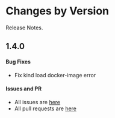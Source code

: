 Changes by Version
==================
Release Notes.

1.4.0
------------------
#### Bug Fixes

* Fix kind load docker-image error

#### Issues and PR
- All issues are [here](https://github.com/apache/skywalking/milestone/148?closed=1)
- All pull requests are [here](https://github.com/apache/skywalking-infra-e2e/milestone/4?closed=1)

